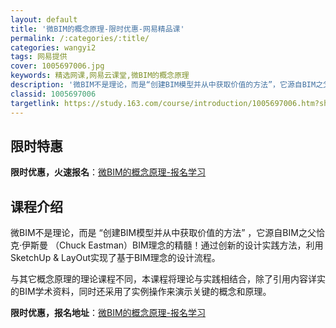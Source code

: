 ```yaml
---
layout: default
title: '微BIM的概念原理-限时优惠-网易精品课'
permalink: /:categories/:title/
categories: wangyi2
tags: 网易提供
cover: 1005697006.jpg
keywords: 精选网课,网易云课堂,微BIM的概念原理
description: '微BIM不是理论，而是“创建BIM模型并从中获取价值的方法”，它源自BIM之父恰克·伊斯曼（ChuckEastman）B'
classid: 1005697006
targetlink: https://study.163.com/course/introduction/1005697006.htm?share=1&shareId=1025206652&utm_campaign=share&utm_medium=iphoneShare&utm_source=&utm_u=1025206652
---
```


## 限时特惠

**限时优惠，火速报名**：[微BIM的概念原理-报名学习](https://study.163.com/course/introduction/1005697006.htm?share=1&shareId=1025206652&utm_campaign=share&utm_medium=iphoneShare&utm_source=&utm_u=1025206652)

## 课程介绍

微BIM不是理论，而是 “创建BIM模型并从中获取价值的方法” ，它源自BIM之父恰克·伊斯曼 （Chuck Eastman）BIM理念的精髓！通过创新的设计实践方法，利用SketchUp & LayOut实现了基于BIM理念的设计流程。



与其它概念原理的理论课程不同，本课程将理论与实践相结合，除了引用内容详实的BIM学术资料，同时还采用了实例操作来演示关键的概念和原理。

**限时优惠，报名地址**：[微BIM的概念原理-报名学习](https://study.163.com/course/introduction/1005697006.htm?share=1&shareId=1025206652&utm_campaign=share&utm_medium=iphoneShare&utm_source=&utm_u=1025206652)

